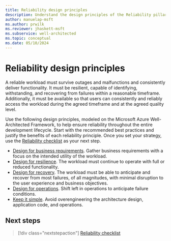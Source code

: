 ```yaml
---
title: Reliability design principles
description: Understand the design principles of the Reliability pillar.
author: manuelap-msft
ms.author: prwilk
ms.reviewer: jhaskett-msft
ms.subservice: well-architected
ms.topic: conceptual
ms.date: 05/10/2024
---
```


# Reliability design principles

A reliable workload must survive outages and malfunctions and consistently deliver functionality. It must be resilient, capable of identifying, withstanding, and recovering from failures within a reasonable timeframe. Additionally, it must be available so that users can consistently and reliably access the workload during the agreed timeframe and at the agreed quality level.
 
Use the following design principles, modeled on the Microsoft Azure Well-Architected Framework, to help ensure reliability throughout the entire development lifecycle. Start with the recommended best practices and justify the benefits of each reliability principle. Once you set your strategy, use the [Reliability checklist](./checklist.md) as your next step.

- [Design for business requirements](/azure/well-architected/reliability/principles#design-for-business-requirements). Gather business requirements with a focus on the intended utility of the workload.
- [Design for resilience](/azure/well-architected/reliability/principles#design-for-resilience). The workload must continue to operate with full or reduced functionality.
- [Design for recovery](/azure/well-architected/reliability/principles#design-for-recovery). The workload must be able to anticipate and recover from most failures, of all magnitudes, with minimal disruption to the user experience and business objectives.
- [Design for operations](/azure/well-architected/reliability/principles#design-for-operations). Shift left in operations to anticipate failure conditions.
- [Keep it simple](/azure/well-architected/reliability/principles#keep-it-simple). Avoid overengineering the architecture design, application code, and operations.

## Next steps

> [!div class="nextstepaction"]
> [Reliability checklist](checklist.md)
